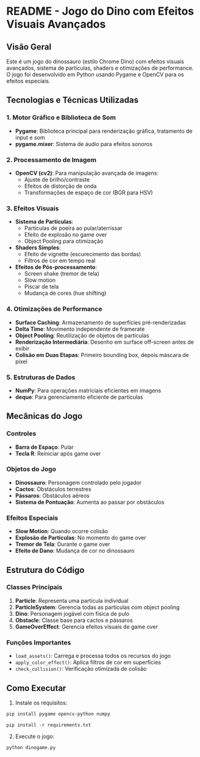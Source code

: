 # README - Jogo do Dino com Efeitos Visuais Avançados

## Visão Geral
Este é um jogo do dinossauro (estilo Chrome Dino) com efeitos visuais avançados, sistema de partículas, shaders e otimizações de performance. O jogo foi desenvolvido em Python usando Pygame e OpenCV para os efeitos especiais.

## Tecnologias e Técnicas Utilizadas

### 1. **Motor Gráfico e Biblioteca de Som**
- **Pygame**: Biblioteca principal para renderização gráfica, tratamento de input e som
- **pygame.mixer**: Sistema de áudio para efeitos sonoros

### 2. **Processamento de Imagem**
- **OpenCV (cv2)**: Para manipulação avançada de imagens:
  - Ajuste de brilho/contraste
  - Efeitos de distorção de onda
  - Transformações de espaço de cor (BGR para HSV)

### 3. **Efeitos Visuais**
- **Sistema de Partículas**:
  - Partículas de poeira ao pular/aterrissar
  - Efeito de explosão no game over
  - Object Pooling para otimização
- **Shaders Simples**:
  - Efeito de vignette (escurecimento das bordas)
  - Filtros de cor em tempo real
- **Efeitos de Pós-processamento**:
  - Screen shake (tremor de tela)
  - Slow motion
  - Piscar de tela
  - Mudança de cores (hue shifting)

### 4. **Otimizações de Performance**
- **Surface Caching**: Armazenamento de superfícies pré-renderizadas
- **Delta Time**: Movimento independente de framerate
- **Object Pooling**: Reutilização de objetos de partículas
- **Renderização Intermediária**: Desenho em surface off-screen antes de exibir
- **Colisão em Duas Etapas**: Primeiro bounding box, depois máscara de pixel

### 5. **Estruturas de Dados**
- **NumPy**: Para operações matriciais eficientes em imagens
- **deque**: Para gerenciamento eficiente de partículas

## Mecânicas do Jogo

### Controles
- **Barra de Espaço**: Pular
- **Tecla R**: Reiniciar após game over

### Objetos do Jogo
- **Dinossauro**: Personagem controlado pelo jogador
- **Cactos**: Obstáculos terrestres
- **Pássaros**: Obstáculos aéreos
- **Sistema de Pontuação**: Aumenta ao passar por obstáculos

### Efeitos Especiais
- **Slow Motion**: Quando ocorre colisão
- **Explosão de Partículas**: No momento do game over
- **Tremor de Tela**: Durante o game over
- **Efeito de Dano**: Mudança de cor no dinossauro

## Estrutura do Código

### Classes Principais
1. **Particle**: Representa uma partícula individual
2. **ParticleSystem**: Gerencia todas as partículas com object pooling
3. **Dino**: Personagem jogável com física de pulo
4. **Obstacle**: Classe base para cactos e pássaros
5. **GameOverEffect**: Gerencia efeitos visuais de game over

### Funções Importantes
- `load_assets()`: Carrega e processa todos os recursos do jogo
- `apply_color_effect()`: Aplica filtros de cor em superfícies
- `check_collision()`: Verificação otimizada de colisão

## Como Executar

1. Instale os requisitos:
```bash
pip install pygame opencv-python numpy
```
```
pip install -r requirements.txt
```

2. Execute o jogo:
```bash
python dinogame.py
```




